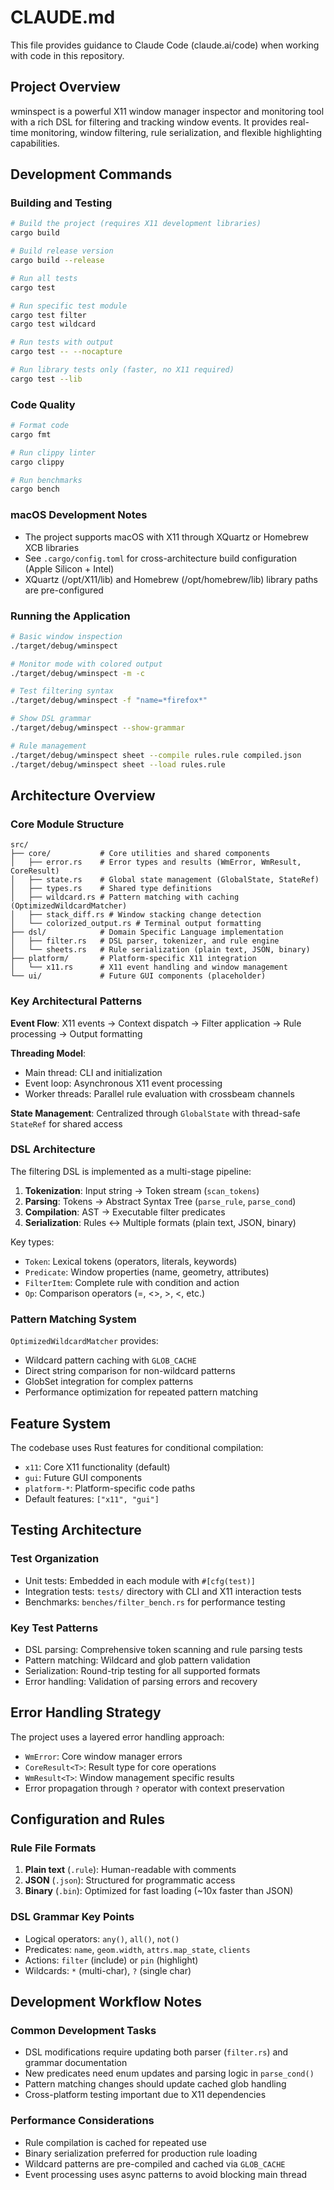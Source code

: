 # CLAUDE.md

This file provides guidance to Claude Code (claude.ai/code) when working with code in this repository.

## Project Overview

wminspect is a powerful X11 window manager inspector and monitoring tool with a rich DSL for filtering and tracking window events. It provides real-time monitoring, window filtering, rule serialization, and flexible highlighting capabilities.

## Development Commands

### Building and Testing
```bash
# Build the project (requires X11 development libraries)
cargo build

# Build release version
cargo build --release

# Run all tests
cargo test

# Run specific test module
cargo test filter
cargo test wildcard

# Run tests with output
cargo test -- --nocapture

# Run library tests only (faster, no X11 required)
cargo test --lib
```

### Code Quality
```bash
# Format code
cargo fmt

# Run clippy linter
cargo clippy

# Run benchmarks
cargo bench
```

### macOS Development Notes
- The project supports macOS with X11 through XQuartz or Homebrew XCB libraries
- See `.cargo/config.toml` for cross-architecture build configuration (Apple Silicon + Intel)
- XQuartz (/opt/X11/lib) and Homebrew (/opt/homebrew/lib) library paths are pre-configured

### Running the Application
```bash
# Basic window inspection
./target/debug/wminspect

# Monitor mode with colored output
./target/debug/wminspect -m -c

# Test filtering syntax
./target/debug/wminspect -f "name=*firefox*"

# Show DSL grammar
./target/debug/wminspect --show-grammar

# Rule management
./target/debug/wminspect sheet --compile rules.rule compiled.json
./target/debug/wminspect sheet --load rules.rule
```

## Architecture Overview

### Core Module Structure
```
src/
├── core/           # Core utilities and shared components
│   ├── error.rs    # Error types and results (WmError, WmResult, CoreResult)
│   ├── state.rs    # Global state management (GlobalState, StateRef)
│   ├── types.rs    # Shared type definitions
│   ├── wildcard.rs # Pattern matching with caching (OptimizedWildcardMatcher)
│   ├── stack_diff.rs # Window stacking change detection
│   └── colorized_output.rs # Terminal output formatting
├── dsl/            # Domain Specific Language implementation
│   ├── filter.rs   # DSL parser, tokenizer, and rule engine
│   └── sheets.rs   # Rule serialization (plain text, JSON, binary)
├── platform/       # Platform-specific X11 integration
│   └── x11.rs      # X11 event handling and window management
└── ui/             # Future GUI components (placeholder)
```

### Key Architectural Patterns

**Event Flow**: X11 events → Context dispatch → Filter application → Rule processing → Output formatting

**Threading Model**: 
- Main thread: CLI and initialization
- Event loop: Asynchronous X11 event processing
- Worker threads: Parallel rule evaluation with crossbeam channels

**State Management**: Centralized through `GlobalState` with thread-safe `StateRef` for shared access

### DSL Architecture
The filtering DSL is implemented as a multi-stage pipeline:
1. **Tokenization**: Input string → Token stream (`scan_tokens`)
2. **Parsing**: Tokens → Abstract Syntax Tree (`parse_rule`, `parse_cond`)
3. **Compilation**: AST → Executable filter predicates
4. **Serialization**: Rules ↔ Multiple formats (plain text, JSON, binary)

Key types:
- `Token`: Lexical tokens (operators, literals, keywords)
- `Predicate`: Window properties (name, geometry, attributes)
- `FilterItem`: Complete rule with condition and action
- `Op`: Comparison operators (=, <>, >, <, etc.)

### Pattern Matching System
`OptimizedWildcardMatcher` provides:
- Wildcard pattern caching with `GLOB_CACHE`
- Direct string comparison for non-wildcard patterns
- GlobSet integration for complex patterns
- Performance optimization for repeated pattern matching

## Feature System

The codebase uses Rust features for conditional compilation:
- `x11`: Core X11 functionality (default)
- `gui`: Future GUI components
- `platform-*`: Platform-specific code paths
- Default features: `["x11", "gui"]`

## Testing Architecture

### Test Organization
- Unit tests: Embedded in each module with `#[cfg(test)]`
- Integration tests: `tests/` directory with CLI and X11 interaction tests
- Benchmarks: `benches/filter_bench.rs` for performance testing

### Key Test Patterns
- DSL parsing: Comprehensive token scanning and rule parsing tests
- Pattern matching: Wildcard and glob pattern validation
- Serialization: Round-trip testing for all supported formats
- Error handling: Validation of parsing errors and recovery

## Error Handling Strategy

The project uses a layered error handling approach:
- `WmError`: Core window manager errors
- `CoreResult<T>`: Result type for core operations
- `WmResult<T>`: Window management specific results
- Error propagation through `?` operator with context preservation

## Configuration and Rules

### Rule File Formats
1. **Plain text** (`.rule`): Human-readable with comments
2. **JSON** (`.json`): Structured for programmatic access
3. **Binary** (`.bin`): Optimized for fast loading (~10x faster than JSON)

### DSL Grammar Key Points
- Logical operators: `any()`, `all()`, `not()`
- Predicates: `name`, `geom.width`, `attrs.map_state`, `clients`
- Actions: `filter` (include) or `pin` (highlight)
- Wildcards: `*` (multi-char), `?` (single char)

## Development Workflow Notes

### Common Development Tasks
- DSL modifications require updating both parser (`filter.rs`) and grammar documentation
- New predicates need enum updates and parsing logic in `parse_cond()`
- Pattern matching changes should update cached glob handling
- Cross-platform testing important due to X11 dependencies

### Performance Considerations
- Rule compilation is cached for repeated use
- Binary serialization preferred for production rule loading
- Wildcard patterns are pre-compiled and cached via `GLOB_CACHE`
- Event processing uses async patterns to avoid blocking main thread